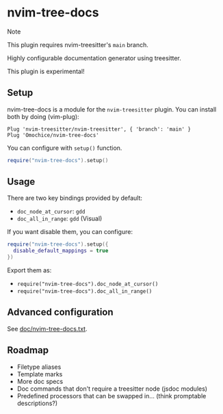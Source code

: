 # nvim-tree-docs

> [!NOTE]
> This plugin requires nvim-treesitter's `main` branch.

Highly configurable documentation generator using treesitter.

This plugin is experimental!

## Setup

nvim-tree-docs is a module for the `nvim-treesitter` plugin. You can install both by doing (vim-plug):

```vim
Plug 'nvim-treesitter/nvim-treesitter', { 'branch': 'main' }
Plug 'Omochice/nvim-tree-docs'
```

You can configure with `setup()` function.

```lua
require("nvim-tree-docs").setup()
```

## Usage

There are two key bindings provided by default:

- `doc_node_at_cursor`: `gdd`
- `doc_all_in_range`: `gdd` (Visual)

If you want disable them, you can configure:

```lua
require("nvim-tree-docs").setup({
  disable_default_mappings = true
})
```

Export them as:

- `require("nvim-tree-docs").doc_node_at_cursor()`
- `require("nvim-tree-docs").doc_all_in_range()`

## Advanced configuration

See [doc/nvim-tree-docs.txt](./doc/nvim-tree-docs.txt).

## Roadmap

- Filetype aliases
- Template marks
- More doc specs
- Doc commands that don't require a treesitter node (jsdoc modules)
- Predefined processors that can be swapped in... (think promptable descriptions?)
